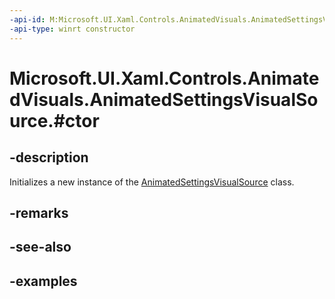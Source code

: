 ```yaml
---
-api-id: M:Microsoft.UI.Xaml.Controls.AnimatedVisuals.AnimatedSettingsVisualSource.#ctor
-api-type: winrt constructor
---
```


# Microsoft.UI.Xaml.Controls.AnimatedVisuals.AnimatedSettingsVisualSource.#ctor

<!--
public AnimatedSettingsVisualSource ();
-->

## -description

Initializes a new instance of the [AnimatedSettingsVisualSource](AnimatedSettingsVisualSource.md) class.

## -remarks

## -see-also

## -examples
